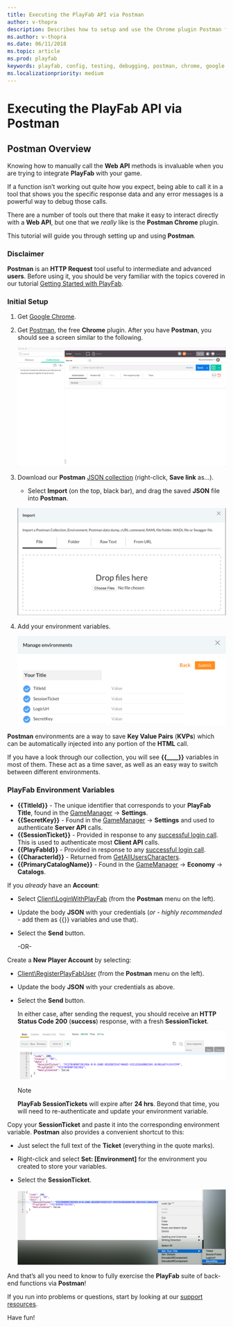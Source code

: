 ```yaml
---
title: Executing the PlayFab API via Postman
author: v-thopra
description: Describes how to setup and use the Chrome plugin Postman for debugging your PlayFab API calls.
ms.author: v-thopra
ms.date: 06/11/2018
ms.topic: article
ms.prod: playfab
keywords: playfab, config, testing, debugging, postman, chrome, google
ms.localizationpriority: medium
---
```


# Executing the PlayFab API via Postman

## Postman Overview

Knowing how to manually call the **Web API** methods is invaluable when you are trying to integrate **PlayFab** with your game.

If a function isn’t working out quite how you expect, being able to call it in a tool that shows you the specific response data and any error messages is a powerful way to debug those calls.

There are a number of tools out there that make it easy to interact directly with a **Web API**, but one that we *really* like is the **Postman Chrome** plugin.

This tutorial will guide you through setting up and using **Postman**.

### Disclaimer

**Postman** is an **HTTP Request** tool useful to intermediate and advanced **users**. Before using it, you should be very familiar with the topics covered in our tutorial [Getting Started with PlayFab](../../features/config/dev-test-live/getting-started-with-playfab.md).

### Initial Setup

1. Get [Google Chrome](https://google.com/chrome).
2. Get [Postman](https://www.getpostman.com/), the free **Chrome** plugin. After you have **Postman**, you should see a screen similar to the following.

   ![Postman - Blank screen](media/tutorials/postman-blank-screen.png)  

3. Download our **Postman** [JSON collection](https://api.playfab.com/downloads/postman) (right-click, **Save link** as...).
    - Select **Import** (on the top, black bar), and drag the saved **JSON** file into **Postman**.

   ![Postman - Import file](media/tutorials/postman-import-file.png)  

4. Add your environment variables.

   ![Postman - Manage Environment variables](media/tutorials/postman-manage-environment-variables.png)  

**Postman** environments are a way to save **Key Value Pairs** (**KVPs**) which can be automatically injected into any portion of the **HTML** call.

If you have a look through our collection, you will see **{{____}}** variables in most of them. These act as a time saver, as well as an easy way to switch between different environments.

### PlayFab Environment Variables

- **{{TitleId}}** - The unique identifier that corresponds to your **PlayFab Title**, found in the [GameManager](https://developer.playfab.com/) -> **Settings**.
- **{{SecretKey}}** - Found in the [GameManager](https://developer.playfab.com/) -> **Settings** and used to authenticate **Server API** calls.
- **{{SessionTicket}}** - Provided in response to any [successful login call](xref:titleid.playfabapi.com.client.authentication). This is used to authenticate most **Client API** calls.
- **{{PlayFabId}}** - Provided in response to any [successful login call](xref:titleid.playfabapi.com.client.authentication).
- **{{CharacterId}}** - Returned from [GetAllUsersCharacters](xref:titleid.playfabapi.com.client.characters.getalluserscharacters).
- **{{PrimaryCatalogName}}** - Found in the [GameManager](https://developer.playfab.com/) -> **Economy** -> **Catalogs**.

If you *already* have an **Account**:

- Select [Client\LoginWithPlayFab](xref:titleid.playfabapi.com.client.authentication.loginwithplayfab) (from the **Postman** menu on the left).
- Update the body **JSON** with your credentials (*or* - *highly recommended* - add them as {{}} variables and use that).
- Select the **Send** button.

   -OR-

Create a **New Player Account** by selecting:

- [Client\RegisterPlayFabUser](xref:titleid.playfabapi.com.client.authentication.registerplayfabuser) (from the **Postman** menu on the left).
- Update the body **JSON** with your credentials as above.
- Select the **Send** button.

   In either case, after sending the request, you should receive an **HTTP Status Code 200** (**success**) response, with a fresh **SessionTicket**.

   ![Postman - Create Session Ticket - Success](media/tutorials/postman-create-session-ticket-success.png)  

   > [!NOTE]
   > **PlayFab SessionTickets** will expire after **24 hrs**. Beyond that time, you will need to re-authenticate and update your environment variable.

Copy your **SessionTicket** and paste it into the corresponding environment variable. **Postman** also provides a convenient shortcut to this:

- Just select the full text of the **Ticket** (everything in the quote marks).
- Right-click and select **Set: [Environment]** for the environment you created to store your variables.
- Select the **SessionTicket**.

   ![Postman - Session Ticket - Set Environment](media/tutorials/postman-session-ticket-set-environment.png)  

And that’s all you need to know to fully exercise the **PlayFab** suite of back-end functions via **Postman**!

If you run into problems or questions, start by looking at our [support resources](https://community.playfab.com/).

Have fun!
